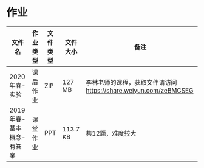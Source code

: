 # 作业

文件名|作业类型|文件类型|文件大小|备注
---|---|---|---|---
2020年春-实验|课后作业|ZIP|127 MB|李林老师的课程，获取文件请访问 https://share.weiyun.com/zeBMCSEG
2019年春-基本概念-有答案|课堂作业|PPT|113.7 KB|共12题，难度较大
